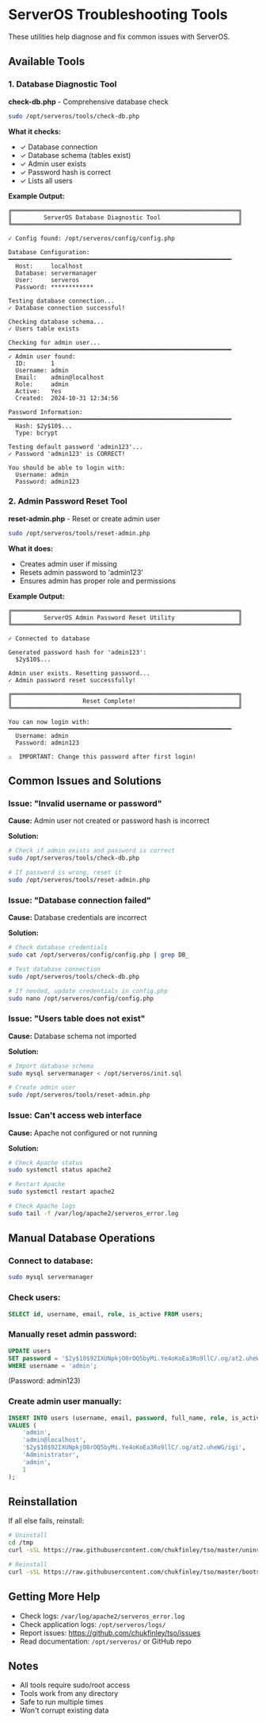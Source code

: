 # ServerOS Troubleshooting Tools

These utilities help diagnose and fix common issues with ServerOS.

## Available Tools

### 1. Database Diagnostic Tool

**check-db.php** - Comprehensive database check

```bash
sudo /opt/serveros/tools/check-db.php
```

**What it checks:**
- ✓ Database connection
- ✓ Database schema (tables exist)
- ✓ Admin user exists
- ✓ Password hash is correct
- ✓ Lists all users

**Example Output:**
```
╔════════════════════════════════════════════════════════════════╗
║         ServerOS Database Diagnostic Tool                      ║
╚════════════════════════════════════════════════════════════════╝

✓ Config found: /opt/serveros/config/config.php

Database Configuration:
━━━━━━━━━━━━━━━━━━━━━━━━━━━━━━━━━━━━━━━━━━━━━━━━━━━━━━━━━━━━━━━
  Host:     localhost
  Database: servermanager
  User:     serveros
  Password: ************

Testing database connection...
✓ Database connection successful!

Checking database schema...
✓ Users table exists

Checking for admin user...
━━━━━━━━━━━━━━━━━━━━━━━━━━━━━━━━━━━━━━━━━━━━━━━━━━━━━━━━━━━━━━━
✓ Admin user found:
  ID:       1
  Username: admin
  Email:    admin@localhost
  Role:     admin
  Active:   Yes
  Created:  2024-10-31 12:34:56

Password Information:
━━━━━━━━━━━━━━━━━━━━━━━━━━━━━━━━━━━━━━━━━━━━━━━━━━━━━━━━━━━━━━━
  Hash: $2y$10$...
  Type: bcrypt

Testing default password 'admin123'...
✓ Password 'admin123' is CORRECT!

You should be able to login with:
  Username: admin
  Password: admin123
```

### 2. Admin Password Reset Tool

**reset-admin.php** - Reset or create admin user

```bash
sudo /opt/serveros/tools/reset-admin.php
```

**What it does:**
- Creates admin user if missing
- Resets admin password to 'admin123'
- Ensures admin has proper role and permissions

**Example Output:**
```
╔════════════════════════════════════════════════════════════════╗
║         ServerOS Admin Password Reset Utility                  ║
╚════════════════════════════════════════════════════════════════╝

✓ Connected to database

Generated password hash for 'admin123':
  $2y$10$...

Admin user exists. Resetting password...
✓ Admin password reset successfully!

╔════════════════════════════════════════════════════════════════╗
║                    Reset Complete!                             ║
╚════════════════════════════════════════════════════════════════╝

You can now login with:
━━━━━━━━━━━━━━━━━━━━━━━━━━━━━━━━━━━━━━━━━━━━━━━━━━━━━━━━━━━━━━━
  Username: admin
  Password: admin123

⚠  IMPORTANT: Change this password after first login!
```

## Common Issues and Solutions

### Issue: "Invalid username or password"

**Cause:** Admin user not created or password hash is incorrect

**Solution:**
```bash
# Check if admin exists and password is correct
sudo /opt/serveros/tools/check-db.php

# If password is wrong, reset it
sudo /opt/serveros/tools/reset-admin.php
```

### Issue: "Database connection failed"

**Cause:** Database credentials are incorrect

**Solution:**
```bash
# Check database credentials
sudo cat /opt/serveros/config/config.php | grep DB_

# Test database connection
sudo /opt/serveros/tools/check-db.php

# If needed, update credentials in config.php
sudo nano /opt/serveros/config/config.php
```

### Issue: "Users table does not exist"

**Cause:** Database schema not imported

**Solution:**
```bash
# Import database schema
sudo mysql servermanager < /opt/serveros/init.sql

# Create admin user
sudo /opt/serveros/tools/reset-admin.php
```

### Issue: Can't access web interface

**Cause:** Apache not configured or not running

**Solution:**
```bash
# Check Apache status
sudo systemctl status apache2

# Restart Apache
sudo systemctl restart apache2

# Check Apache logs
sudo tail -f /var/log/apache2/serveros_error.log
```

## Manual Database Operations

### Connect to database:
```bash
sudo mysql servermanager
```

### Check users:
```sql
SELECT id, username, email, role, is_active FROM users;
```

### Manually reset admin password:
```sql
UPDATE users
SET password = '$2y$10$92IXUNpkjO0rOQ5byMi.Ye4oKoEa3Ro9llC/.og/at2.uheWG/igi'
WHERE username = 'admin';
```
(Password: admin123)

### Create admin user manually:
```sql
INSERT INTO users (username, email, password, full_name, role, is_active)
VALUES (
    'admin',
    'admin@localhost',
    '$2y$10$92IXUNpkjO0rOQ5byMi.Ye4oKoEa3Ro9llC/.og/at2.uheWG/igi',
    'Administrator',
    'admin',
    1
);
```

## Reinstallation

If all else fails, reinstall:

```bash
# Uninstall
cd /tmp
curl -sSL https://raw.githubusercontent.com/chukfinley/tso/master/uninstall.sh | sudo bash

# Reinstall
curl -sSL https://raw.githubusercontent.com/chukfinley/tso/master/bootstrap.sh | sudo bash
```

## Getting More Help

- Check logs: `/var/log/apache2/serveros_error.log`
- Check application logs: `/opt/serveros/logs/`
- Report issues: https://github.com/chukfinley/tso/issues
- Read documentation: `/opt/serveros/` or GitHub repo

## Notes

- All tools require sudo/root access
- Tools work from any directory
- Safe to run multiple times
- Won't corrupt existing data
